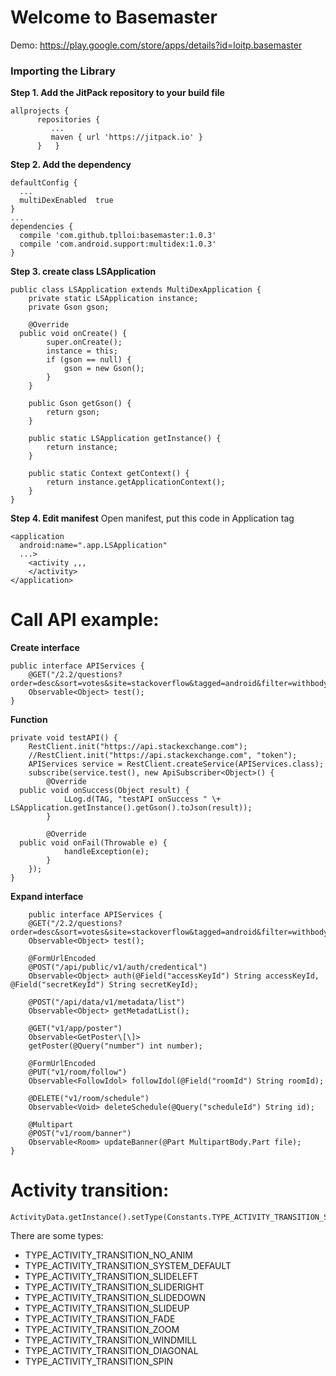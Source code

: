 # Welcome to Basemaster

Demo:
https://play.google.com/store/apps/details?id=loitp.basemaster

### Importing the Library
**Step 1. Add the JitPack repository to your build file**  

    allprojects {  
          repositories {  
             ...  
             maven { url 'https://jitpack.io' }  
          }   }
**Step 2. Add the dependency**  

    defaultConfig {  
      ...  
      multiDexEnabled  true  
    }
    ...
    dependencies {  
      compile 'com.github.tplloi:basemaster:1.0.3'  
      compile 'com.android.support:multidex:1.0.3'  
    }
    
**Step 3. create class LSApplication**  

    public class LSApplication extends MultiDexApplication {  
        private static LSApplication instance;  
        private Gson gson;  
      
        @Override  
      public void onCreate() {  
            super.onCreate();  
            instance = this;  
            if (gson == null) {  
                gson = new Gson();  
            }  
        }  
      
        public Gson getGson() {  
            return gson;  
        }  
      
        public static LSApplication getInstance() {  
            return instance;  
        }  
      
        public static Context getContext() {  
            return instance.getApplicationContext();  
        }  
    }
**Step 4.  Edit manifest** 
Open manifest, put this code in Application tag

    <application  
      android:name=".app.LSApplication"  
      ...>  
        <activity ,,,
        </activity>  
    </application>

# Call API example:
**Create interface**  

    public interface APIServices {  
        @GET("/2.2/questions?order=desc&sort=votes&site=stackoverflow&tagged=android&filter=withbody")  
        Observable<Object> test(); 
    }
**Function** 

    private void testAPI() {  
        RestClient.init("https://api.stackexchange.com");  
        //RestClient.init("https://api.stackexchange.com", "token");  
        APIServices service = RestClient.createService(APIServices.class);  
        subscribe(service.test(), new ApiSubscriber<Object>() {  
            @Override  
      public void onSuccess(Object result) {  
                LLog.d(TAG, "testAPI onSuccess " \+ LSApplication.getInstance().getGson().toJson(result));  
            }  
      
            @Override  
      public void onFail(Throwable e) {  
                handleException(e);  
            }  
        });  
    }
**Expand interface**

        public interface APIServices {  
        @GET("/2.2/questions?order=desc&sort=votes&site=stackoverflow&tagged=android&filter=withbody")  
        Observable<Object> test();  
      
        @FormUrlEncoded  
	    @POST("/api/public/v1/auth/credentical")  
        Observable<Object> auth(@Field("accessKeyId") String accessKeyId, @Field("secretKeyId") String secretKeyId);  
      
        @POST("/api/data/v1/metadata/list")  
        Observable<Object> getMetadatList();  
      
        @GET("v1/app/poster")  
        Observable<GetPoster\[\]>  
        getPoster(@Query("number") int number);  
      
        @FormUrlEncoded  
        @PUT("v1/room/follow")  
        Observable<FollowIdol> followIdol(@Field("roomId") String roomId);  
      
        @DELETE("v1/room/schedule")  
        Observable<Void> deleteSchedule(@Query("scheduleId") String id);  
      
        @Multipart  
        @POST("v1/room/banner")  
        Observable<Room> updateBanner(@Part MultipartBody.Part file);  
    }

# Activity transition:

    ActivityData.getInstance().setType(Constants.TYPE_ACTIVITY_TRANSITION_SLIDEUP);

There are some types:

 - TYPE\_ACTIVITY\_TRANSITION\_NO\_ANIM
 - TYPE\_ACTIVITY\_TRANSITION\_SYSTEM\_DEFAULT
 - TYPE\_ACTIVITY\_TRANSITION_SLIDELEFT
 - TYPE\_ACTIVITY\_TRANSITION_SLIDERIGHT
 - TYPE\_ACTIVITY\_TRANSITION_SLIDEDOWN
 - TYPE\_ACTIVITY\_TRANSITION_SLIDEUP
 - TYPE\_ACTIVITY\_TRANSITION_FADE
 - TYPE\_ACTIVITY\_TRANSITION_ZOOM
 - TYPE\_ACTIVITY\_TRANSITION_WINDMILL
 - TYPE\_ACTIVITY\_TRANSITION_DIAGONAL
 - TYPE\_ACTIVITY\_TRANSITION_SPIN
